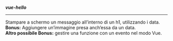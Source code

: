 <strong><i>vue-hello</i></strong>

<hr>

<p>Stampare a schermo un messaggio all’interno di un h1, utilizzando i data. <br><b>Bonus:</b> Aggiungere un’immagine presa anch’essa da un data. <br><b>Altro possibile Bonus:</b> gestire una funzione con un evento nel modo Vue.